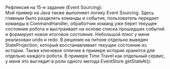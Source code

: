 Рефлексия на 15-е задание (Event Sourcing):  
Мой пример на Java также выполняет логику Event Sourcing.
Здесь главным было разделить команды и события, пользователь передает команды в CommandHandler,
обработчик команд уже берет текущее состояние робота и выстраивает на основе списка прошедших событий 
и формирует новое итоговое состояние.
Небольшой плюс у меня реализован undo и redo.
В решение на питоне отдельно выведен StateProjection, который восстанавливает текущее состояние из истории.
Также ключевое отличие в примере история хранится для отдельно каждого робота.
В примере Time Travel как отдельный сервис, у меня это выглядит в роли одного метода EventStore getStateAt().
